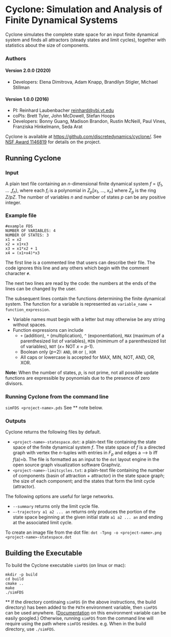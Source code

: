 # Cyclone: Simulation and Analysis of Finite Dynamical Systems
Cyclone simulates the complete state space for an input finite dynamical system and finds all attractors (steady states and limit cycles),
together with statistics about the size of components. 


### Authors 
#### Version 2.0.0 (2020)
* Developers: Elena Dimitrova, Adam Knapp, Brandilyn Stigler, Michael Stillman
#### Version 1.0.0 (2016)
* PI: Reinhard Laubenbacher reinhard@vbi.vt.edu
* coPIs: Brett Tyler, John McDowell, Stefan Hoops 
* Developers: Bonny Guang, Madison Brandon, Rustin McNeill, Paul Vines, Franziska Hinkelmann, Seda Arat

Cyclone is available at https://github.com/discretedynamics/cyclone/. 
See [NSF Award 1146819](http://www.nsf.gov/awardsearch/showAward.do?AwardNumber=1146819&WT.z_pims_id=5444) for details on the project. 


## Running Cyclone
### Input
A plain text file containing an _n_-dimensional finite dynamical system _f_ = (_f_<sub>1</sub>, ... ,_f<sub>n</sub>_), 
where each _f<sub>i</sub>_ is a polynomial in _Z<sub>p</sub>_[_x_<sub>1</sub>, ..., _x<sub>n</sub>_] where _Z<sub>p</sub>_ is the ring _Z/pZ_.
The number of variables _n_ and number of states _p_ can be any positive integer.


### Example file
```
#example FDS 
NUMBER OF VARIABLES: 4
NUMBER OF STATES: 3
x1 = x2
x2 = x1+x3
x3 = x1*x2 + 1
x4 = (x1+x4)*x3
```
The first line is a commented line that users can describe their file.  The code ignores this line and any others which begin with the comment character `#`. 

The next two lines are read by the code: the numbers at the ends of the lines can be changed by the user.

The subsequent lines contain the functions determining the finite dynamical system.  The function for a variable is represented as ```variable_name = function_expression```. 
* Variable names must begin with a letter but may otherwise be any string without spaces.
* Function expressions can include 
    * ```+``` (addition), ```*``` (multiplication), ```^``` (exponentiation), ```MAX``` (maximum of a parenthesized list of variables), ```MIN``` (mimimum of a parenthesized list of variables), ```NOT``` (_x_+ NOT _x_ = _p_-1).
    * Boolean only (_p_=2): ```AND```, ```OR``` or ```|```, ```XOR```
    * All caps or lowercase is accepted for MAX, MIN, NOT, AND, OR, XOR. 

__Note:__ When the number of states, _p_, is not prime, not all possible update functions are expressible by poynomials due to the presence of zero divisors. 

### Running Cyclone from the command line 
```simFDS <project-name>.pds```
See ** note below. 

### Outputs
Cyclone returns the following files by default.
* ```<project-name>-statespace.dot```: a plain-text file containing the state space of the finite dynamical system _f_. The state space of _f_ is a directed graph with vertex the _n_-tuples with entries in _F<sub>p</sub>_ and edges a --> b iff _f_(a)=b.  The file is formatted as an input to the ```dot``` layout engine in the open source graph visualization software Graphviz.  
*  ```<project-name>-limitcycles.txt```: a plain-text file containing the number of components (basin of attraction + attractor) in the state space graph; the size of each component; and the states that form the limit cycle (attractor).  

The following options are useful for large networks.
* ```--summary``` returns only the limit cycle file.  
* ```–-trajectory a1 a2 ... an``` returns only produces the portion of the state space beginning at the given initial state ```a1 a2 ... an``` and ending at the associated limit cycle.

To create an image file from the dot file:
    ```dot -Tpng -o <project-name>.png <project-name>-statespace.dot```

## Building the Executable
To build the Cyclone executable ```simFDS``` (on linux or mac):
```  
mkdir -p build
cd build
cmake ..
make
./simFDS
```  
** If the directory continaing `simFDS` (in the above instructions, the build directory) has been added to the `PATH` environment variable, then ```simFDS``` can be used anywhere. ([Documentation](https://learn.microsoft.com/en-us/windows-server/administration/windows-commands/path) on this environment variable can be easily googled.) Otherwise, running `simFDS` from the command line will require using the path where `simFDS` resides. e.g. When in the build directory, use ```./simFDS```.
